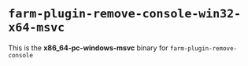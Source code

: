 # `farm-plugin-remove-console-win32-x64-msvc`

This is the **x86_64-pc-windows-msvc** binary for `farm-plugin-remove-console`
